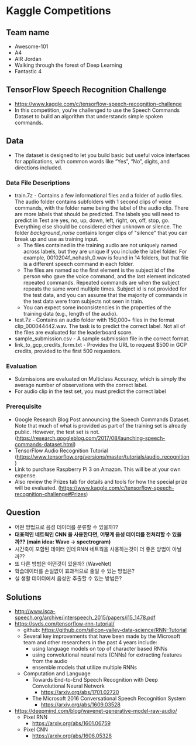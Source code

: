 # Kaggle Competitions

## Team name
- Awesome-101
- A4
- AIR Jordan
- Walking through the forest of Deep Learning
- Fantastic 4

## TensorFlow Speech Recognition Challenge
- https://www.kaggle.com/c/tensorflow-speech-recognition-challenge
- In this competition, you're challenged to use the Speech Commands Dataset to build an algorithm that understands simple spoken commands.


## Data
- The dataset is designed to let you build basic but useful voice interfaces for applications, with common words like “Yes”, “No”, digits, and directions included. 


### Data File Descriptions
- train.7z - Contains a few informational files and a folder of audio files. The audio folder contains subfolders with 1 second clips of voice commands, with the folder name being the label of the audio clip. There are more labels that should be predicted. The labels you will need to predict in Test are yes, no, up, down, left, right, on, off, stop, go. Everything else should be considered either unknown or silence. The folder _background_noise_ contains longer clips of "silence" that you can break up and use as training input.
  - The files contained in the training audio are not uniquely named across labels, but they are unique if you include the label folder. For example, 00f0204f_nohash_0.wav is found in 14 folders, but that file is a different speech command in each folder.
  - The files are named so the first element is the subject id of the person who gave the voice command, and the last element indicated repeated commands. Repeated commands are when the subject repeats the same word multiple times. Subject id is not provided for the test data, and you can assume that the majority of commands in the test data were from subjects not seen in train.
  - You can expect some inconsistencies in the properties of the training data (e.g., length of the audio).
- test.7z - Contains an audio folder with 150,000+ files in the format clip_000044442.wav. The task is to predict the correct label. Not all of the files are evaluated for the leaderboard score.
- sample_submission.csv - A sample submission file in the correct format.
- link_to_gcp_credits_form.txt - Provides the URL to request $500 in GCP credits, provided to the first 500 requestors.


### Evaluation
- Submissions are evaluated on Multiclass Accuracy, which is simply the average number of observations with the correct label.
- For audio clip in the test set, you must predict the correct label


### Prerequisite
- Google Research Blog Post announcing the Speech Commands Dataset. Note that much of what is provided as part of the training set is already public. However, the test set is not. (https://research.googleblog.com/2017/08/launching-speech-commands-dataset.html)
- TensorFlow Audio Recognition Tutorial (https://www.tensorflow.org/versions/master/tutorials/audio_recognition)
- Link to purchase Raspberry Pi 3 on Amazon. This will be at your own expense.
- Also review the Prizes tab for details and tools for how the special prize will be evaluated. (https://www.kaggle.com/c/tensorflow-speech-recognition-challenge#Prizes)

## Question
- 어떤 방법으로 음성 데이터를 분류할 수 있을까??
- <b>대표적인 네트웍인 CNN 을 사용한다면, 어떻게 음성 데이터를 전처리할 수 있을까?? (main idea: Wave -> spectrogram)</b>
- 시간축이 포함된 데이터 인데 RNN 네트웍을 사용하는것이 더 좋은 방법이 아닐까??
- 또 다른 방법은 어떤것이 있을까? (WaveNet)
- 학습데이터를 손실없이 효과적으로 줄일 수 있는 방법은?
- 실 생활 데이터에서 음성만 추출할 수 있는 방법은?


## Solutions
- http://www.isca-speech.org/archive/interspeech_2015/papers/i15_1478.pdf
- https://svds.com/tensorflow-rnn-tutorial/
	- github: https://github.com/silicon-valley-data-science/RNN-Tutorial
	- Several key improvements that have been made by the Microsoft team and other researchers in the past 4 years include:
		- using language models on top of character based RNNs
		- using convolutional neural nets (CNNs) for extracting features from the audio
		- ensemble models that utilize multiple RNNs
	- Computation and Language
		- Towards End-to-End Speech Recognition with Deep Convolutional Neural Network
			- https://arxiv.org/abs/1701.02720
		- The Microsoft 2016 Conversational Speech Recognition System
			- https://arxiv.org/abs/1609.03528
- https://deepmind.com/blog/wavenet-generative-model-raw-audio/
	- Pixel RNN
		- https://arxiv.org/abs/1601.06759
	- Pixel CNN
		- https://arxiv.org/abs/1606.05328
